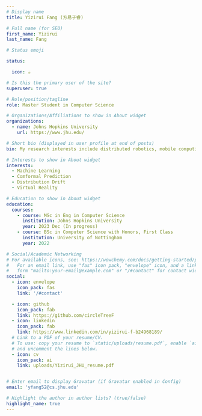```yaml
---
# Display name
title: Yizirui Fang (方易子睿)

# Full name (for SEO)
first_name: Yizirui 
last_name: Fang

# Status emoji

status:

  icon: ☕️

# Is this the primary user of the site?
superuser: true

# Role/position/tagline
role: Master Student in Computer Science

# Organizations/Affiliations to show in About widget
organizations:
  - name: Johns Hopkins University
    url: https://www.jhu.edu/

# Short bio (displayed in user profile at end of posts)
bio: My research interests include distributed robotics, mobile computing and programmable matter.

# Interests to show in About widget
interests:
  - Machine Learning
  - Comformal Prediction
  - Distribution Drift
  - Virtual Reality

# Education to show in About widget
education:
  courses:
    - course: MSc in Eng in Computer Science
      institution: Johns Hopkins University
      year: 2023 Dec (In progress)
    - course: BSc in Computer Science with Honors, First Class
      institution: University of Nottingham
      year: 2022

# Social/Academic Networking
# For available icons, see: https://wowchemy.com/docs/getting-started/page-builder/#icons
#   For an email link, use "fas" icon pack, "envelope" icon, and a link in the
#   form "mailto:your-email@example.com" or "/#contact" for contact widget.
social:
  - icon: envelope
    icon_pack: fas
    link: '/#contact'

  - icon: github
    icon_pack: fab
    link: https://github.com/circleTreeF
  - icon: linkedin
    icon_pack: fab
    link: https://www.linkedin.com/in/yizirui-f-b24968189/
  # Link to a PDF of your resume/CV.
  # To use: copy your resume to `static/uploads/resume.pdf`, enable `ai` icons in `params.yaml`,
  # and uncomment the lines below.
  - icon: cv
    icon_pack: ai
    link: uploads/Yizirui_JHU_resume.pdf


# Enter email to display Gravatar (if Gravatar enabled in Config)
email: 'yfang52@cs.jhu.edu'

# Highlight the author in author lists? (true/false)
highlight_name: true
---
```



